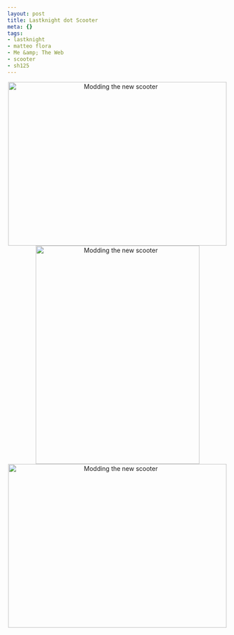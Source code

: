 ```yaml
--- 
layout: post
title: Lastknight dot Scooter
meta: {}
tags: 
- lastknight
- matteo flora
- Me &amp; The Web
- scooter
- sh125
---
```

<center>
<a href="http://www.flickr.com/photos/lastknight/2420945981/" class="tt-flickr tt-flickr-Medium"><img src="http://farm3.static.flickr.com/2152/2420945981_889a9c8cda.jpg" alt="Modding the new scooter" width="500" height="375" border="0" /></a>   
<a href="http://www.flickr.com/photos/lastknight/2421760010/" class="tt-flickr tt-flickr-Medium"><img src="http://farm4.static.flickr.com/3108/2421760010_150e2c61b8.jpg" alt="Modding the new scooter" width="375" height="500" border="0" /></a> 
<a href="http://www.flickr.com/photos/lastknight/2421759912/" class="tt-flickr tt-flickr-Medium"><img src="http://farm3.static.flickr.com/2314/2421759912_b67c2b7b00.jpg" alt="Modding the new scooter" width="500" height="375" border="0" /></a>
</center>  
  
 
